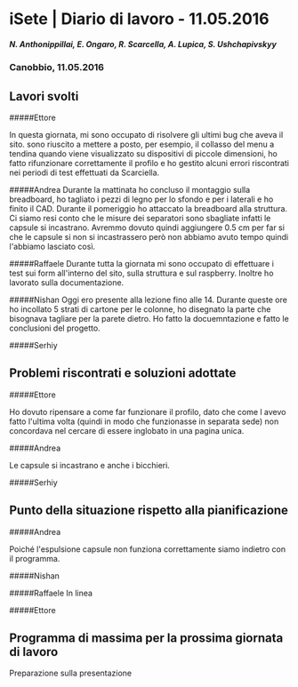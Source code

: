 

# iSete | Diario di lavoro - 11.05.2016
##### N. Anthonippillai, E. Ongaro, R. Scarcella, A. Lupica, S. Ushchapivskyy
### Canobbio, 11.05.2016

## Lavori svolti

#####Ettore

In questa giornata, mi sono occupato di risolvere gli ultimi bug che aveva il sito.
sono riuscito a mettere a posto, per esempio, il collasso del menu a tendina quando viene visualizzato
su dispositivi di piccole dimensioni, ho fatto rifunzionare correttamente il profilo e ho gestito
alcuni errori riscontrati nei periodi di test effettuati da Scarciella.

#####Andrea
Durante la mattinata ho concluso il montaggio sulla breadboard, ho tagliato i pezzi di legno per lo sfondo e per i laterali e ho finito il CAD.
Durante il pomeriggio ho attaccato la breadboard alla struttura. Ci siamo resi conto che le misure dei separatori sono sbagliate infatti le capsule si incastrano.
Avremmo dovuto quindi aggiungere 0.5 cm per far si che le capsule si non si incastrassero però non abbiamo avuto tempo quindi l'abbiamo lasciato così.

#####Raffaele
Durante tutta la giornata mi sono occupato di effettuare i test sui form all'interno del sito, sulla struttura e sul raspberry.
Inoltre ho lavorato sulla documentazione.

#####Nishan
Oggi ero presente alla lezione fino alle 14. Durante queste ore ho incollato 5 strati di cartone
per le colonne, ho disegnato la parte che bisognava tagliare per la parete dietro. Ho fatto la docuemntazione e fatto le conclusioni del progetto.

#####Serhiy


##  Problemi riscontrati e soluzioni adottate

#####Ettore

Ho dovuto ripensare a come far funzionare il profilo, dato che come l avevo fatto l'ultima volta (quindi in modo che
funzionasse in separata sede) non concordava nel cercare di essere inglobato in una pagina unica.

#####Andrea

Le capsule si incastrano e anche i bicchieri.

#####Serhiy

##  Punto della situazione rispetto alla pianificazione

#####Andrea

Poiché l'espulsione capsule non funziona correttamente siamo indietro con il programma.

#####Nishan

#####Raffaele
In linea

#####Ettore


## Programma di massima per la prossima giornata di lavoro

Preparazione sulla presentazione
